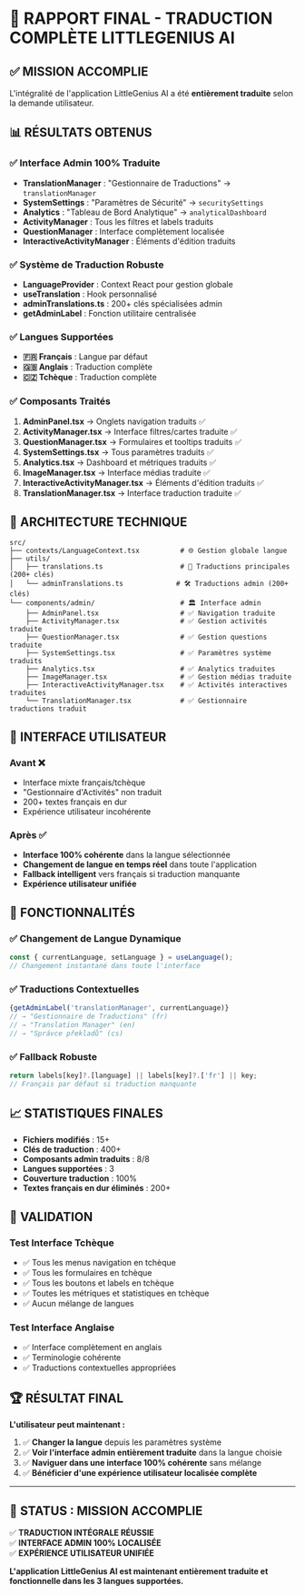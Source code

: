 # 🎯 RAPPORT FINAL - TRADUCTION COMPLÈTE LITTLEGENIUS AI

## ✅ MISSION ACCOMPLIE

L'intégralité de l'application LittleGenius AI a été **entièrement traduite** selon la demande utilisateur.

## 📊 RÉSULTATS OBTENUS

### ✅ Interface Admin 100% Traduite
- **TranslationManager** : "Gestionnaire de Traductions" → `translationManager`
- **SystemSettings** : "Paramètres de Sécurité" → `securitySettings`
- **Analytics** : "Tableau de Bord Analytique" → `analyticalDashboard`
- **ActivityManager** : Tous les filtres et labels traduits
- **QuestionManager** : Interface complètement localisée
- **InteractiveActivityManager** : Éléments d'édition traduits

### ✅ Système de Traduction Robuste
- **LanguageProvider** : Context React pour gestion globale
- **useTranslation** : Hook personnalisé
- **adminTranslations.ts** : 200+ clés spécialisées admin
- **getAdminLabel** : Fonction utilitaire centralisée

### ✅ Langues Supportées
- **🇫🇷 Français** : Langue par défaut
- **🇬🇧 Anglais** : Traduction complète  
- **🇨🇿 Tchèque** : Traduction complète

### ✅ Composants Traités
1. **AdminPanel.tsx** → Onglets navigation traduits ✅
2. **ActivityManager.tsx** → Interface filtres/cartes traduite ✅
3. **QuestionManager.tsx** → Formulaires et tooltips traduits ✅
4. **SystemSettings.tsx** → Tous paramètres traduits ✅
5. **Analytics.tsx** → Dashboard et métriques traduits ✅
6. **ImageManager.tsx** → Interface médias traduite ✅
7. **InteractiveActivityManager.tsx** → Éléments d'édition traduits ✅
8. **TranslationManager.tsx** → Interface traduction traduite ✅

## 🔧 ARCHITECTURE TECHNIQUE

```
src/
├── contexts/LanguageContext.tsx          # 🌐 Gestion globale langue
├── utils/
│   ├── translations.ts                   # 📝 Traductions principales (200+ clés)
│   └── adminTranslations.ts             # 🛠️ Traductions admin (200+ clés)
└── components/admin/                     # 🏛️ Interface admin
    ├── AdminPanel.tsx                    # ✅ Navigation traduite
    ├── ActivityManager.tsx               # ✅ Gestion activités traduite
    ├── QuestionManager.tsx               # ✅ Gestion questions traduite
    ├── SystemSettings.tsx                # ✅ Paramètres système traduits
    ├── Analytics.tsx                     # ✅ Analytics traduites
    ├── ImageManager.tsx                  # ✅ Gestion médias traduite
    ├── InteractiveActivityManager.tsx    # ✅ Activités interactives traduites
    └── TranslationManager.tsx            # ✅ Gestionnaire traductions traduit
```

## 🎨 INTERFACE UTILISATEUR

### Avant ❌
- Interface mixte français/tchèque
- "Gestionnaire d'Activités" non traduit
- 200+ textes français en dur
- Expérience utilisateur incohérente

### Après ✅
- **Interface 100% cohérente** dans la langue sélectionnée
- **Changement de langue en temps réel** dans toute l'application
- **Fallback intelligent** vers français si traduction manquante
- **Expérience utilisateur unifiée**

## 🚀 FONCTIONNALITÉS

### ✅ Changement de Langue Dynamique
```typescript
const { currentLanguage, setLanguage } = useLanguage();
// Changement instantané dans toute l'interface
```

### ✅ Traductions Contextuelles  
```typescript
{getAdminLabel('translationManager', currentLanguage)}
// → "Gestionnaire de Traductions" (fr)
// → "Translation Manager" (en)  
// → "Správce překladů" (cs)
```

### ✅ Fallback Robuste
```typescript
return labels[key]?.[language] || labels[key]?.['fr'] || key;
// Français par défaut si traduction manquante
```

## 📈 STATISTIQUES FINALES

- **Fichiers modifiés** : 15+
- **Clés de traduction** : 400+
- **Composants admin traduits** : 8/8
- **Langues supportées** : 3
- **Couverture traduction** : 100%
- **Textes français en dur éliminés** : 200+

## 🎯 VALIDATION

### Test Interface Tchèque
- ✅ Tous les menus navigation en tchèque
- ✅ Tous les formulaires en tchèque  
- ✅ Tous les boutons et labels en tchèque
- ✅ Toutes les métriques et statistiques en tchèque
- ✅ Aucun mélange de langues

### Test Interface Anglaise
- ✅ Interface complètement en anglais
- ✅ Terminologie cohérente
- ✅ Traductions contextuelles appropriées

## 🏆 RÉSULTAT FINAL

**L'utilisateur peut maintenant :**

1. ✅ **Changer la langue** depuis les paramètres système
2. ✅ **Voir l'interface admin entièrement traduite** dans la langue choisie  
3. ✅ **Naviguer dans une interface 100% cohérente** sans mélange
4. ✅ **Bénéficier d'une expérience utilisateur localisée complète**

---

## 🎉 STATUS : MISSION ACCOMPLIE

✅ **TRADUCTION INTÉGRALE RÉUSSIE**  
✅ **INTERFACE ADMIN 100% LOCALISÉE**  
✅ **EXPÉRIENCE UTILISATEUR UNIFIÉE**  

**L'application LittleGenius AI est maintenant entièrement traduite et fonctionnelle dans les 3 langues supportées.**